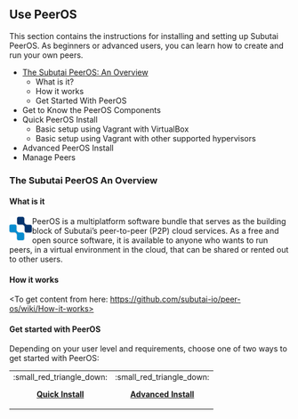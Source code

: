 ## Use PeerOS
This section contains the instructions for installing and setting up Subutai PeerOS. As beginners or advanced users, you can learn how to create and run your own peers.

- [The Subutai PeerOS: An Overview](.#The-Subutai-PeerOS-An-Overview)
  - What is it?
  - How it works
  - Get Started With PeerOS
- Get to Know the PeerOS Components
- Quick PeerOS Install
  - Basic setup using Vagrant with VirtualBox
  - Basic setup using Vagrant with other supported hypervisors
- Advanced PeerOS Install
- Manage Peers

### The Subutai PeerOS An Overview

#### What is it
<img align="left" src=https://github.com/MarilizaC/icons/blob/master/icon_peerOS.png> PeerOS is a multiplatform software bundle that serves as the building block of Subutai’s peer-to-peer (P2P) cloud services. As a free and open source software, it is available to anyone who wants to run peers, in a virtual environment in the cloud, that can be shared or rented out to other users. </img>

#### How it works
<To get content from here: https://github.com/subutai-io/peer-os/wiki/How-it-works>

#### Get started with PeerOS
Depending on your user level and requirements, choose one of two ways to get started with PeerOS:

<table>
 <tr align="center" valign="top">
    <td>:small_red_triangle_down:  
      <p><a href=""><b>Quick Install</b></a></p>
    </td>
    <td>:small_red_triangle_down:  
       <p><a href=""><b>Advanced Install</b></a></p>
    </td>
 </tr>
</table>
